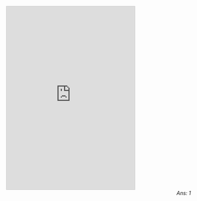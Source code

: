 <iframe src="https://www.desmos.com/calculator/y8aqnveo4x?embed" width="350" height="500" style="border: 1px solid #ccc" frameborder=0></iframe>

<div style="font-style: italic; text-align: right">Ans: 1</div>

